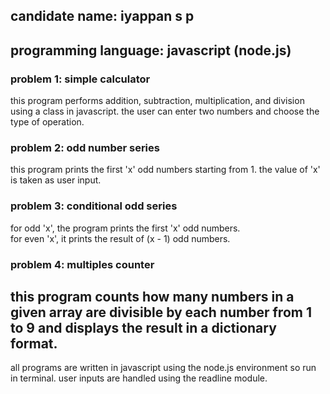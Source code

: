 ## candidate name: iyappan s p
## programming language: javascript (node.js)
### problem 1: simple calculator  
this program performs addition, subtraction, multiplication, and division using a class in javascript. the user can enter two numbers and choose the type of operation.
### problem 2: odd number series  
this program prints the first 'x' odd numbers starting from 1. the value of 'x' is taken as user input.
### problem 3: conditional odd series  
for odd 'x', the program prints the first 'x' odd numbers.  
for even 'x', it prints the result of (x - 1) odd numbers.
### problem 4: multiples counter  
this program counts how many numbers in a given array are divisible by each number from 1 to 9 and displays the result in a dictionary format.
---
all programs are written in javascript using the node.js environment so run in terminal.
user inputs are handled using the readline module.
